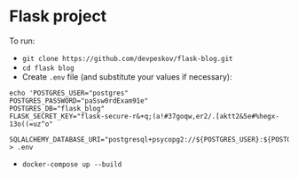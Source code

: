 # Flask project

To run:

- `git clone https://github.com/devpeskov/flask-blog.git`
- `cd flask blog`
- Create `.env` file (and substitute your values if necessary):
```
echo 'POSTGRES_USER="postgres"
POSTGRES_PASSWORD="paSsw0rdExam91e"
POSTGRES_DB="flask_blog"
FLASK_SECRET_KEY="flask-secure-r&+q;(a!#37goqw,er2/.[aktt2&5e#%hegx-13o((=uz^o"

SQLALCHEMY_DATABASE_URI="postgresql+psycopg2://${POSTGRES_USER}:${POSTGRES_PASSWORD}@db:5432/${POSTGRES_DB}"' > .env
```
- `docker-compose up --build`
